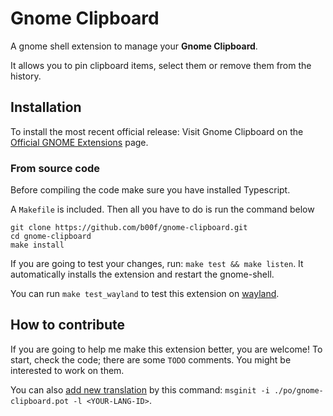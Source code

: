 # Gnome Clipboard

A gnome shell extension to manage your **Gnome Clipboard**.

It allows you to pin clipboard items, select them or remove them from the history.

## Installation

To install the most recent official release: Visit Gnome Clipboard on the [Official GNOME Extensions](https://extensions.gnome.org/extension/4422/gnome-clipboard//) page.

### From source code

Before compiling the code make sure you have installed Typescript.

A `Makefile` is included. Then all you have to do is run the command below
```
git clone https://github.com/b00f/gnome-clipboard.git
cd gnome-clipboard
make install
```

If you are going to test your changes, run: `make test && make listen`.
It automatically installs the extension and restart the gnome-shell.

You can run `make test_wayland` to test this extension on [wayland](https://wayland.freedesktop.org/).

## How to contribute

If you are going to help me make this extension better, you are welcome!
To start, check the code; there are some `TODO` comments. You might be interested to work on them.

You can also [add new translation](https://wiki.gnome.org/Attic/GnomeShell/Extensions/Writing#Extension_Utils) by this command:
`msginit -i ./po/gnome-clipboard.pot -l <YOUR-LANG-ID>`.

